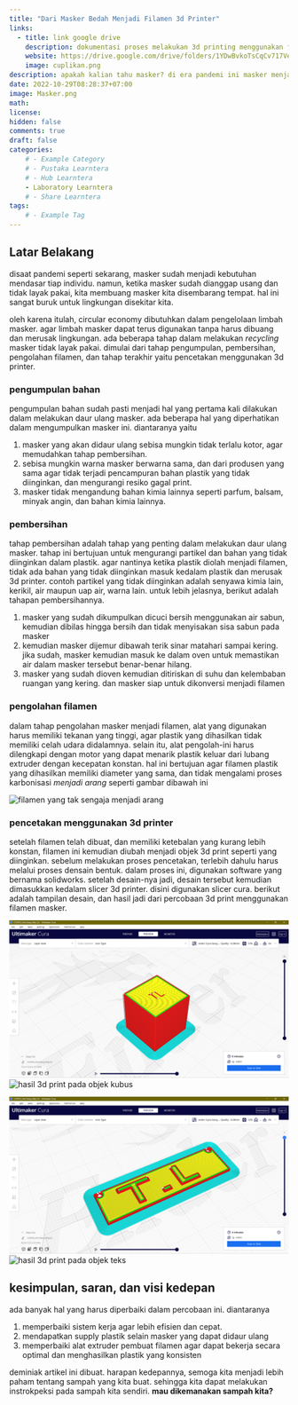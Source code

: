 ```yaml
---
title: "Dari Masker Bedah Menjadi Filamen 3d Printer"
links:
  - title: link google drive
    description: dokumentasi proses melakukan 3d printing menggunakan filamen dari masker tidak layak pakai
    website: https://drive.google.com/drive/folders/1YDwBvkoTsCqCv717VeUbhpE2gK7npzSI?usp=sharing
    image: cuplikan.png
description: apakah kalian tahu masker? di era pandemi ini masker menjadi kebutuhan yang ada pada diri kita. namun, tahukah kalian bagaimana nasib masker jika sudah tidak layak pakai? apakah bisa kita melakukan circular economy pada masker? jawabannya ada pada artikel ini
date: 2022-10-29T08:28:37+07:00
image: Masker.png
math: 
license: 
hidden: false
comments: true
draft: false
categories:
    # - Example Category
    # - Pustaka Learntera
    # - Hub Learntera
    - Laboratory Learntera
    # - Share Learntera
tags:
    # - Example Tag
---
```


<!-- gunakan ## untuk membuat judul -->
<!-- gunakan ### untuk membuat subjudul -->
<!-- gunakan template dibawah untuk memasukkan gambar  -->
<!-- ![pengecekan sistem elektrikal pada alat](elektrikal.jpeg) -->
<!-- ini adalah cara menambahkan link -->
<!-- [ahmad yusuf maulana](https://github.com/yuuahmad) -->
<!-- dan ini adalah emphasis -->
<!-- _jangan pernah mencobanya_ -->
<!-- __jangan pernah mencobanya__ -->

## Latar Belakang
disaat pandemi seperti sekarang, masker sudah menjadi kebutuhan mendasar tiap individu. namun, ketika masker sudah dianggap usang dan tidak layak pakai, kita membuang masker kita disembarang tempat. hal ini sangat buruk untuk lingkungan disekitar kita.

oleh karena itulah, circular economy dibutuhkan dalam pengelolaan limbah masker. agar limbah masker dapat terus digunakan tanpa harus dibuang dan merusak lingkungan. ada beberapa tahap dalam melakukan _recycling_ masker tidak layak pakai. dimulai dari tahap pengumpulan, pembersihan, pengolahan filamen, dan tahap terakhir yaitu pencetakan menggunakan 3d printer.

### pengumpulan bahan
pengumpulan bahan sudah pasti menjadi hal yang pertama kali dilakukan dalam melakukan daur ulang masker. ada beberapa hal yang diperhatikan dalam mengumpulkan masker ini. diantaranya yaitu 

1. masker yang akan didaur ulang sebisa mungkin tidak terlalu kotor, agar memudahkan tahap pembersihan.
2. sebisa mungkin warna masker berwarna sama, dan dari produsen yang sama agar tidak terjadi pencampuran bahan plastik yang tidak diinginkan, dan mengurangi resiko gagal print.
3. masker tidak mengandung bahan kimia lainnya seperti parfum, balsam, minyak angin, dan bahan kimia lainnya.

### pembersihan
tahap pembersihan adalah tahap yang penting dalam melakukan daur ulang masker. tahap ini bertujuan untuk mengurangi partikel dan bahan yang tidak diinginkan dalam plastik. agar nantinya ketika plastik diolah menjadi filamen, tidak ada bahan yang tidak diinginkan masuk kedalam plastik dan merusak 3d printer. contoh partikel yang tidak diinginkan adalah senyawa kimia lain, kerikil, air maupun uap air, warna lain. untuk lebih jelasnya, berikut adalah tahapan pembersihannya.

1. masker yang sudah dikumpulkan dicuci bersih menggunakan air sabun, kemudian dibilas hingga bersih dan tidak menyisakan sisa sabun pada masker
2. kemudian masker dijemur dibawah terik sinar matahari sampai kering. jika sudah, masker kemudian masuk ke dalam oven untuk memastikan air dalam masker tersebut benar-benar hilang.
3. masker yang sudah dioven kemudian ditiriskan di suhu dan kelembaban ruangan yang kering. dan masker siap untuk dikonversi menjadi filamen

### pengolahan filamen
dalam tahap pengolahan masker menjadi filamen, alat yang digunakan harus memiliki tekanan yang tinggi, agar plastik yang dihasilkan tidak memiliki celah udara didalamnya. selain itu, alat pengolah-ini harus dilengkapi dengan motor yang dapat menarik plastik keluar dari lubang extruder dengan kecepatan konstan. hal ini bertujuan agar filamen plastik yang dihasilkan memiliki diameter yang sama, dan tidak mengalami proses karbonisasi _menjadi arang_ seperti gambar dibawah ini

![filamen yang tak sengaja menjadi arang](arang.JPG)

### pencetakan menggunakan 3d printer
setelah filamen telah dibuat, dan memiliki ketebalan yang kurang lebih konstan, filamen ini kemudian diubah menjadi objek 3d print seperti yang diinginkan. sebelum melakukan proses pencetakan, terlebih dahulu harus melalui proses densain bentuk. dalam proses ini, digunakan software yang bernama solidworks. setelah desain-nya jadi, desain tersebut kemudian dimasukkan kedalam slicer 3d printer. disini digunakan slicer cura. berikut adalah tampilan desain, dan hasil jadi dari percobaan 3d print menggunakan filamen masker.

![proses clicing objek 3d pada cura pada objek kubus](kubus_slicer.png)
![hasil 3d print pada objek kubus](kubus.JPG)

![proses clicing objek 3d pada cura pada objek teks](tl_slicer.png)
![hasil 3d print pada objek teks](tl.JPG)

## kesimpulan, saran, dan visi kedepan
ada banyak hal yang harus diperbaiki dalam percobaan ini. diantaranya
1. memperbaiki sistem kerja agar lebih efisien dan cepat.
2. mendapatkan supply plastik selain masker yang dapat didaur ulang
3. memperbaiki alat extruder pembuat filamen agar dapat bekerja secara optimal dan menghasilkan plastik yang konsisten

deminiak artikel ini dibuat. harapan kedepannya, semoga kita menjadi lebih paham tentang sampah yang kita buat. sehingga kita dapat melakukan instrokpeksi pada sampah kita sendiri. __mau dikemanakan sampah kita?__